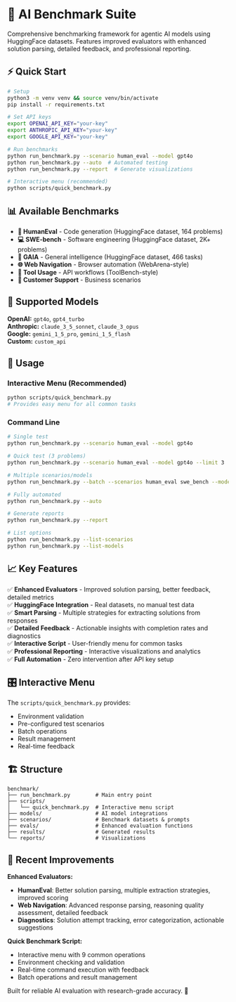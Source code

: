 # 🚀 AI Benchmark Suite

Comprehensive benchmarking framework for agentic AI models using HuggingFace datasets. Features improved evaluators with enhanced solution parsing, detailed feedback, and professional reporting.

## ⚡ Quick Start

```bash
# Setup
python3 -m venv venv && source venv/bin/activate
pip install -r requirements.txt

# Set API keys
export OPENAI_API_KEY="your-key"
export ANTHROPIC_API_KEY="your-key" 
export GOOGLE_API_KEY="your-key"

# Run benchmarks
python run_benchmark.py --scenario human_eval --model gpt4o
python run_benchmark.py --auto  # Automated testing
python run_benchmark.py --report  # Generate visualizations

# Interactive menu (recommended)
python scripts/quick_benchmark.py
```

## 📊 Available Benchmarks

- **🧮 HumanEval** - Code generation (HuggingFace dataset, 164 problems)
- **💻 SWE-bench** - Software engineering (HuggingFace dataset, 2K+ problems) 
- **🧠 GAIA** - General intelligence (HuggingFace dataset, 466 tasks)
- **🌐 Web Navigation** - Browser automation (WebArena-style)
- **🔧 Tool Usage** - API workflows (ToolBench-style)
- **💼 Customer Support** - Business scenarios

## 🤖 Supported Models

**OpenAI:** `gpt4o`, `gpt4_turbo`  
**Anthropic:** `claude_3_5_sonnet`, `claude_3_opus`  
**Google:** `gemini_1_5_pro`, `gemini_1_5_flash`  
**Custom:** `custom_api`

## 🎯 Usage

### Interactive Menu (Recommended)
```bash
python scripts/quick_benchmark.py
# Provides easy menu for all common tasks
```

### Command Line
```bash
# Single test
python run_benchmark.py --scenario human_eval --model gpt4o

# Quick test (3 problems)
python run_benchmark.py --scenario human_eval --model gpt4o --limit 3

# Multiple scenarios/models  
python run_benchmark.py --batch --scenarios human_eval swe_bench --models gpt4o claude_3_5_sonnet

# Fully automated
python run_benchmark.py --auto

# Generate reports
python run_benchmark.py --report

# List options
python run_benchmark.py --list-scenarios
python run_benchmark.py --list-models
```

## 📈 Key Features

✅ **Enhanced Evaluators** - Improved solution parsing, better feedback, detailed metrics  
✅ **HuggingFace Integration** - Real datasets, no manual test data  
✅ **Smart Parsing** - Multiple strategies for extracting solutions from responses  
✅ **Detailed Feedback** - Actionable insights with completion rates and diagnostics  
✅ **Interactive Script** - User-friendly menu for common tasks  
✅ **Professional Reporting** - Interactive visualizations and analytics  
✅ **Full Automation** - Zero intervention after API key setup  

## 🎛️ Interactive Menu

The `scripts/quick_benchmark.py` provides:
- Environment validation
- Pre-configured test scenarios  
- Batch operations
- Result management
- Real-time feedback

## 🏗️ Structure

```
benchmark/
├── run_benchmark.py        # Main entry point
├── scripts/
│   └── quick_benchmark.py  # Interactive menu script
├── models/                 # AI model integrations  
├── scenarios/              # Benchmark datasets & prompts
├── evals/                  # Enhanced evaluation functions
├── results/                # Generated results
└── reports/                # Visualizations
```

## 🔧 Recent Improvements

**Enhanced Evaluators:**
- **HumanEval**: Better solution parsing, multiple extraction strategies, improved scoring
- **Web Navigation**: Advanced response parsing, reasoning quality assessment, detailed feedback
- **Diagnostics**: Solution attempt tracking, error categorization, actionable suggestions

**Quick Benchmark Script:**
- Interactive menu with 9 common operations
- Environment checking and validation  
- Real-time command execution with feedback
- Batch operations and result management

Built for reliable AI evaluation with research-grade accuracy. 🎯